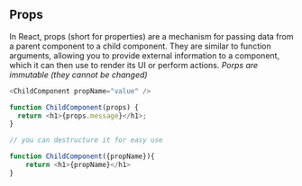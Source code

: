 ## Props
In React, props (short for properties) are a mechanism for passing data from a parent component to a child component. They are similar to function arguments, allowing you to provide external information to a component, which it can then use to render its UI or perform actions.
*Porps are immutable (they cannot be changed)*

```javascript
<ChildComponent propName="value" />

function ChildComponent(props) {
  return <h1>{props.message}</h1>;
}

// you can destructure it for easy use

function ChildComponent({propName}){
    return <h1>{propName}</h1>
}
```
